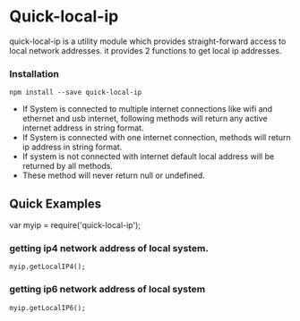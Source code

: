 # Quick-local-ip

quick-local-ip is a utility module which provides straight-forward access to local network addresses. it provides 2 functions to get local ip addresses.

### Installation

    npm install --save quick-local-ip

- If System is connected to multiple internet connections like wifi and ethernet and usb internet, following methods will return any active internet address in string format.
- If System is connected with one internet connection, methods will return ip address in string format.
- If system is not connected with internet default local address will be returned by all methods.
- These method will never return null or undefined.



## Quick Examples

var myip = require('quick-local-ip');

### getting ip4 network address of local system.

    myip.getLocalIP4();


### getting ip6 network address of local system

    myip.getLocalIP6();

